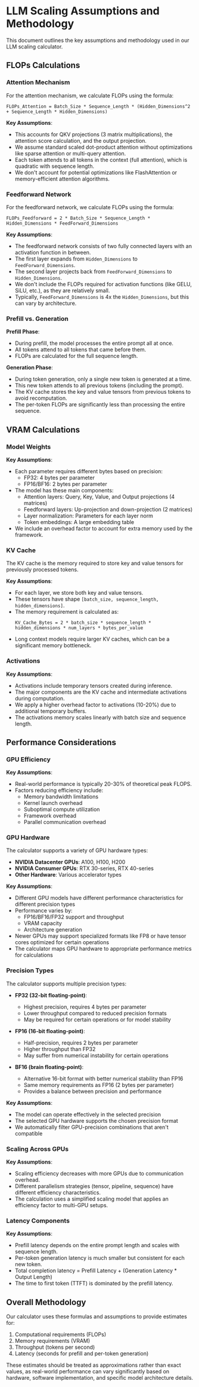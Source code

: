# LLM Scaling Assumptions and Methodology

This document outlines the key assumptions and methodology used in our LLM scaling calculator.

## FLOPs Calculations

### Attention Mechanism

For the attention mechanism, we calculate FLOPs using the formula:
```
FLOPs_Attention = Batch_Size * Sequence_Length * (Hidden_Dimensions^2 + Sequence_Length * Hidden_Dimensions)
```

**Key Assumptions**:
- This accounts for QKV projections (3 matrix multiplications), the attention score calculation, and the output projection.
- We assume standard scaled dot-product attention without optimizations like sparse attention or multi-query attention.
- Each token attends to all tokens in the context (full attention), which is quadratic with sequence length.
- We don't account for potential optimizations like FlashAttention or memory-efficient attention algorithms.

### Feedforward Network

For the feedforward network, we calculate FLOPs using the formula:
```
FLOPs_Feedforward = 2 * Batch_Size * Sequence_Length * Hidden_Dimensions * FeedForward_Dimensions
```

**Key Assumptions**:
- The feedforward network consists of two fully connected layers with an activation function in between.
- The first layer expands from `Hidden_Dimensions` to `FeedForward_Dimensions`.
- The second layer projects back from `FeedForward_Dimensions` to `Hidden_Dimensions`.
- We don't include the FLOPs required for activation functions (like GELU, SiLU, etc.), as they are relatively small.
- Typically, `FeedForward_Dimensions` is 4x the `Hidden_Dimensions`, but this can vary by architecture.

### Prefill vs. Generation

**Prefill Phase**:
- During prefill, the model processes the entire prompt all at once.
- All tokens attend to all tokens that came before them.
- FLOPs are calculated for the full sequence length.

**Generation Phase**:
- During token generation, only a single new token is generated at a time.
- This new token attends to all previous tokens (including the prompt).
- The KV cache stores the key and value tensors from previous tokens to avoid recomputation.
- The per-token FLOPs are significantly less than processing the entire sequence.

## VRAM Calculations

### Model Weights

**Key Assumptions**:
- Each parameter requires different bytes based on precision:
  - FP32: 4 bytes per parameter
  - FP16/BF16: 2 bytes per parameter
- The model has these main components:
  - Attention layers: Query, Key, Value, and Output projections (4 matrices)
  - Feedforward layers: Up-projection and down-projection (2 matrices)
  - Layer normalization: Parameters for each layer norm
  - Token embeddings: A large embedding table
- We include an overhead factor to account for extra memory used by the framework.

### KV Cache

The KV cache is the memory required to store key and value tensors for previously processed tokens.

**Key Assumptions**:
- For each layer, we store both key and value tensors.
- These tensors have shape `[batch_size, sequence_length, hidden_dimensions]`.
- The memory requirement is calculated as:
  ```
  KV_Cache_Bytes = 2 * batch_size * sequence_length * hidden_dimensions * num_layers * bytes_per_value
  ```
- Long context models require larger KV caches, which can be a significant memory bottleneck.

### Activations

**Key Assumptions**:
- Activations include temporary tensors created during inference.
- The major components are the KV cache and intermediate activations during computation.
- We apply a higher overhead factor to activations (10-20%) due to additional temporary buffers.
- The activations memory scales linearly with batch size and sequence length.

## Performance Considerations

### GPU Efficiency

**Key Assumptions**:
- Real-world performance is typically 20-30% of theoretical peak FLOPS.
- Factors reducing efficiency include:
  - Memory bandwidth limitations
  - Kernel launch overhead
  - Suboptimal compute utilization
  - Framework overhead
  - Parallel communication overhead

### GPU Hardware

The calculator supports a variety of GPU hardware types:

- **NVIDIA Datacenter GPUs**: A100, H100, H200
- **NVIDIA Consumer GPUs**: RTX 30-series, RTX 40-series
- **Other Hardware**: Various accelerator types

**Key Assumptions**:
- Different GPU models have different performance characteristics for different precision types
- Performance varies by:
  - FP16/BF16/FP32 support and throughput
  - VRAM capacity
  - Architecture generation
- Newer GPUs may support specialized formats like FP8 or have tensor cores optimized for certain operations
- The calculator maps GPU hardware to appropriate performance metrics for calculations

### Precision Types

The calculator supports multiple precision types:

- **FP32 (32-bit floating-point)**:
  - Highest precision, requires 4 bytes per parameter
  - Lower throughput compared to reduced precision formats
  - May be required for certain operations or for model stability

- **FP16 (16-bit floating-point)**:
  - Half-precision, requires 2 bytes per parameter
  - Higher throughput than FP32
  - May suffer from numerical instability for certain operations

- **BF16 (brain floating-point)**:
  - Alternative 16-bit format with better numerical stability than FP16
  - Same memory requirements as FP16 (2 bytes per parameter)
  - Provides a balance between precision and performance

**Key Assumptions**:
- The model can operate effectively in the selected precision
- The selected GPU hardware supports the chosen precision format
- We automatically filter GPU-precision combinations that aren't compatible

### Scaling Across GPUs

**Key Assumptions**:
- Scaling efficiency decreases with more GPUs due to communication overhead.
- Different parallelism strategies (tensor, pipeline, sequence) have different efficiency characteristics.
- The calculation uses a simplified scaling model that applies an efficiency factor to multi-GPU setups.

### Latency Components

**Key Assumptions**:
- Prefill latency depends on the entire prompt length and scales with sequence length.
- Per-token generation latency is much smaller but consistent for each new token.
- Total completion latency = Prefill Latency + (Generation Latency * Output Length)
- The time to first token (TTFT) is dominated by the prefill latency.

## Overall Methodology

Our calculator uses these formulas and assumptions to provide estimates for:
1. Computational requirements (FLOPs)
2. Memory requirements (VRAM)
3. Throughput (tokens per second)
4. Latency (seconds for prefill and per-token generation)

These estimates should be treated as approximations rather than exact values, as real-world performance can vary significantly based on hardware, software implementation, and specific model architecture details. 